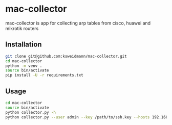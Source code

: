 # mac-collector

mac-collector is app for collecting arp tables from cisco, huawei and mikrotik routers

## Installation


```bash
git clone git@github.com:ksweidmann/mac-collector.git
cd mac-collector
python -m venv .
source bin/activate
pip install -U -r requirements.txt
```

## Usage

```bash
cd mac-collector
source bin/activate
python collector.py -h
python collector.py --user admin --key /path/to/ssh.key --hosts 192.168.1.1:22 --type mikrotik_routeros
```

